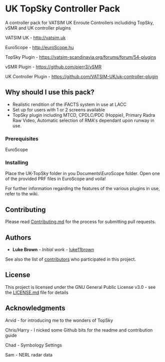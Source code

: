 # UK TopSky Controller Pack

A controller pack for VATSIM UK Enroute Controllers includidng TopSky, vSMR and UK controller plugins

VATSIM UK - http://vatsim.uk

EuroScope - http://euroScope.hu

TopSky Plugin - https://vatsim-scandinavia.org/forums/forum/54-plugins

vSMR Plugin - https://github.com/pierr3/vSMR

UK Controller Plugin - https://github.com/VATSIM-UK/uk-controller-plugin

## Why should I use this pack?

- Realistic rendition of the iFACTS system in use at LACC
- Set up for users with 1 or 2 screens available
- TopSky plugin including MTCD, CPDLC/PDC (Hoppie), Primary Radra Raw Video, Automatic selection of RMA's dependant upon runway in use.

### Prerequisites

EuroScope

### Installing

Place the UK-TopSky folder in you Documents\EuroScope folder. Open one of the provided PRF files in EuroScope and voila!

For further information regarding the features of the various plugins in use, refer to the wiki.

## Contributing

Please read [Contributing.md](https://github.com/luke11brown/UK-TopSky-Controller-Pack/blob/master/Contributing.md) for the process for submitting pull requests.

## Authors

* **Luke Brown** - *Initial work* - [luke11brown](https://github.com/luke11brown)

See also the list of [contributors](https://github.com/your/project/contributors) who participated in this project.

## License

This project is licensed under the GNU General Public License v3.0 - see the [LICENSE.md](LICENSE.md) file for details

## Acknowledgments

Arvid - for introducing me to the wonders of TopSky

Chris/Harry - I nicked some Github bits for the readme and contribution guide

Chad - Symbology Settings

Sam - NERL radar data

